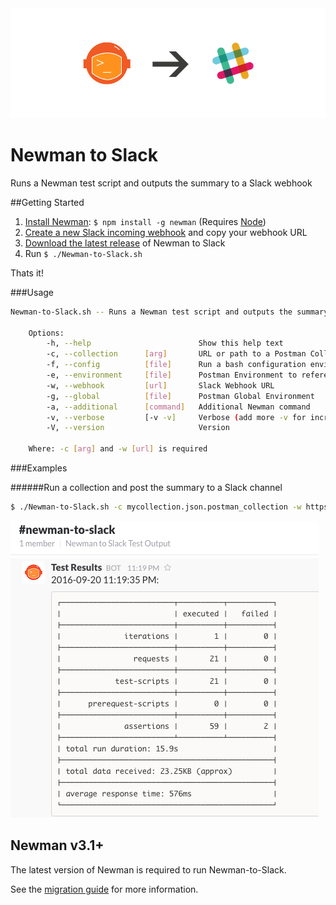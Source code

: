 <img src="newman-slack.png" />

# Newman to Slack
Runs a Newman test script and outputs the summary to a Slack webhook

##Getting Started

1. [Install Newman](https://github.com/postmanlabs/newman): ```$ npm install -g newman``` (Requires [Node](https://nodejs.org/en/download/package-manager/))
2. [Create a new Slack incoming webhook](https://my.slack.com/services/new/incoming-webhook/) and copy your webhook URL
3. [Download the latest release](https://github.com/cameronoxley/Newman-to-Slack/releases) of Newman to Slack
4. Run `$ ./Newman-to-Slack.sh`

Thats it!

###Usage

```bash
Newman-to-Slack.sh -- Runs a Newman test script and outputs the summary to a Slack webhook

    Options:
        -h, --help                        Show this help text
        -c, --collection      [arg]       URL or path to a Postman Collection
        -f, --config          [file]      Run a bash configuration environment (overwrites passed args)
        -e, --environment     [file]      Postman Environment to reference
        -w, --webhook         [url]       Slack Webhook URL
        -g, --global          [file]      Postman Global Environment
        -a, --additional      [command]   Additional Newman command
        -v, --verbose         [-v -v]     Verbose (add more -v for increased verbosity)
        -V, --version                     Version

    Where: -c [arg] and -w [url] is required
```

###Examples

######Run a collection and post the summary to a Slack channel

```bash
$ ./Newman-to-Slack.sh -c mycollection.json.postman_collection -w https://hooks.slack.com/services/url
```

<img src="newman-slack-output.png" />

## Newman v3.1+

The latest version of Newman is required to run Newman-to-Slack.

See the [migration guide](https://github.com/postmanlabs/newman/blob/develop/MIGRATION.md) for more information.
